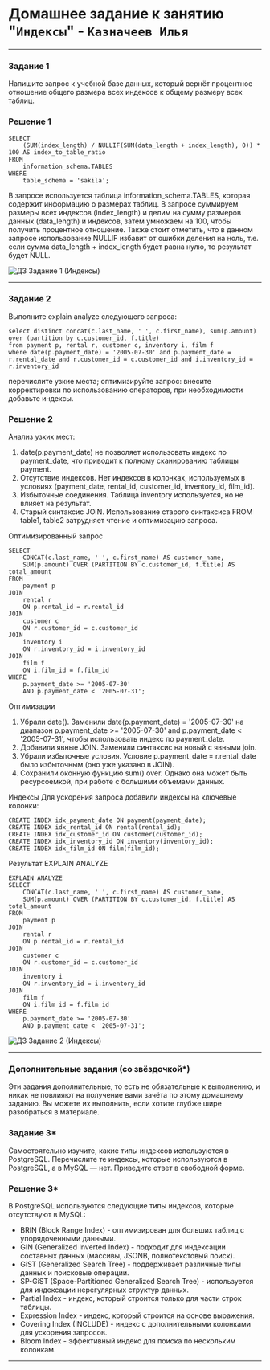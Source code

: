 # Домашнее задание к занятию "`Индексы`" - `Казначеев Илья`

---

### Задание 1
Напишите запрос к учебной базе данных, который вернёт процентное отношение общего размера всех индексов к общему размеру всех таблиц.

### Решение 1

```
SELECT 
    (SUM(index_length) / NULLIF(SUM(data_length + index_length), 0)) * 100 AS index_to_table_ratio
FROM 
    information_schema.TABLES
WHERE 
    table_schema = 'sakila';
```
В запросе используется таблица information_schema.TABLES, которая содержит информацию о размерах таблиц. 
В запросе суммируем размеры всех индексов (index_length) и делим на сумму размеров данных (data_length) и индексов, затем умножаем на 100, чтобы получить процентное отношение.
Также стоит отметить, что в данном запросе использование NULLIF избавит от ошибки деления на ноль, т.е. если сумма data_length + index_length будет равна нулю, то результат будет NULL.

![ДЗ Задание 1 (Индексы)](https://github.com/user-attachments/assets/2a8b723f-e7d9-41ac-8484-84ff11317062)

---

### Задание 2
Выполните explain analyze следующего запроса:
```
select distinct concat(c.last_name, ' ', c.first_name), sum(p.amount) over (partition by c.customer_id, f.title)
from payment p, rental r, customer c, inventory i, film f
where date(p.payment_date) = '2005-07-30' and p.payment_date = r.rental_date and r.customer_id = c.customer_id and i.inventory_id = r.inventory_id
```
перечислите узкие места;
оптимизируйте запрос: внесите корректировки по использованию операторов, при необходимости добавьте индексы.

### Решение 2
Анализ узких мест:
1. date(p.payment_date) не позволяет использовать индекс по payment_date, что приводит к полному сканированию таблицы payment.
2. Отсутствие индексов. Нет индексов в колонках, используемых в условиях (payment_date, rental_id, customer_id, inventory_id, film_id).
3. Избыточные соединения. Таблица inventory используется, но не влияет на результат.
4. Старый синтаксис JOIN. Использование старого синтаксиса FROM table1, table2 затрудняет чтение и оптимизацию запроса.

Оптимизированный запрос
```
SELECT 
    CONCAT(c.last_name, ' ', c.first_name) AS customer_name,
    SUM(p.amount) OVER (PARTITION BY c.customer_id, f.title) AS total_amount
FROM 
    payment p
JOIN 
    rental r 
    ON p.rental_id = r.rental_id
JOIN 
    customer c 
    ON r.customer_id = c.customer_id
JOIN 
    inventory i 
    ON r.inventory_id = i.inventory_id
JOIN 
    film f 
    ON i.film_id = f.film_id
WHERE 
    p.payment_date >= '2005-07-30' 
    AND p.payment_date < '2005-07-31';
```

Оптимизации
1. Убрали date(). Заменили date(p.payment_date) = '2005-07-30' на диапазон p.payment_date >= '2005-07-30' and p.payment_date < '2005-07-31', чтобы использовать индекс по payment_date.
2. Добавили явные JOIN. Заменили синтаксис на новый с явными join.
3. Убрали избыточные условия. Условие p.payment_date = r.rental_date было избыточным (оно уже указано в JOIN).
4. Сохранили оконную функцию sum() over. Однако она может быть ресурсоемкой, при работе с большими объемами данных.

Индексы
Для ускорения запроса добавили индексы на ключевые колонки:
```
CREATE INDEX idx_payment_date ON payment(payment_date);
CREATE INDEX idx_rental_id ON rental(rental_id);
CREATE INDEX idx_customer_id ON customer(customer_id);
CREATE INDEX idx_inventory_id ON inventory(inventory_id);
CREATE INDEX idx_film_id ON film(film_id);
```

Результат EXPLAIN ANALYZE
```
EXPLAIN ANALYZE
SELECT 
    CONCAT(c.last_name, ' ', c.first_name) AS customer_name,
    SUM(p.amount) OVER (PARTITION BY c.customer_id, f.title) AS total_amount
FROM 
    payment p
JOIN 
    rental r 
    ON p.rental_id = r.rental_id
JOIN 
    customer c 
    ON r.customer_id = c.customer_id
JOIN 
    inventory i 
    ON r.inventory_id = i.inventory_id
JOIN 
    film f 
    ON i.film_id = f.film_id
WHERE 
    p.payment_date >= '2005-07-30' 
    AND p.payment_date < '2005-07-31';
```

![ДЗ Задание 2 (Индексы)](https://github.com/user-attachments/assets/c4e3f3f9-b01e-4cf5-ad42-51d3d426952e)

---

### Дополнительные задания (со звёздочкой*)
Эти задания дополнительные, то есть не обязательные к выполнению, и никак не повлияют на получение вами зачёта по этому домашнему заданию. Вы можете их выполнить, если хотите глубже шире разобраться в материале.

### Задание 3*
Самостоятельно изучите, какие типы индексов используются в PostgreSQL. Перечислите те индексы, которые используются в PostgreSQL, а в MySQL — нет.
Приведите ответ в свободной форме.

### Решение 3*

В PostgreSQL используются следующие типы индексов, которые отсутствуют в MySQL:
- BRIN (Block Range Index) - оптимизирован для больших таблиц с упорядоченными данными.
- GIN (Generalized Inverted Index) - подходит для индексации составных данных (массивы, JSONB, полнотекстовый поиск).
- GiST (Generalized Search Tree) - поддерживает различные типы данных и поисковые операции.
- SP-GiST (Space-Partitioned Generalized Search Tree) - используется для индексации нерегулярных структур данных.
- Partial Index - индекс, который строится только для части строк таблицы.
- Expression Index - индекс, который строится на основе выражения.
- Covering Index (INCLUDE) - индекс с дополнительными колонками для ускорения запросов.
- Bloom Index - эффективный индекс для поиска по нескольким колонкам.

---
